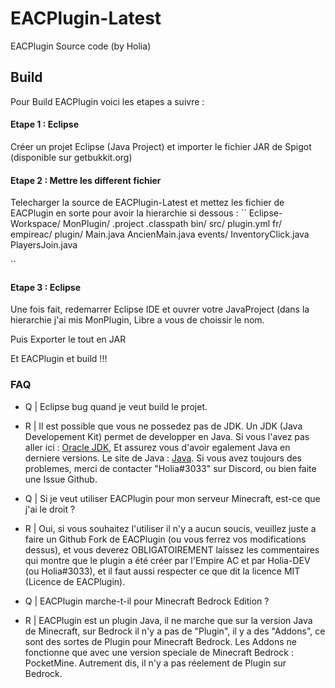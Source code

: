 # EACPlugin-Latest
EACPlugin Source code (by Holia)

## Build

Pour Build EACPlugin voici les etapes a suivre :

#### Etape 1 : Eclipse

Créer un projet Eclipse (Java Project) et importer le fichier JAR de Spigot (disponible sur getbukkit.org)

#### Etape 2 : Mettre les different fichier

Telecharger la source de EACPlugin-Latest et mettez les fichier de EACPlugin en sorte pour avoir la hierarchie si dessous :
``
Eclipse-Workspace/
  MonPlugin/
    .project
    .classpath
    bin/
    src/
      plugin.yml
      fr/
        empireac/
          plugin/
            Main.java
            AncienMain.java
            events/
              InventoryClick.java
              PlayersJoin.java
              
``

#### Etape 3 : Eclipse 

Une fois fait, redemarrer Eclipse IDE et ouvrer votre JavaProject (dans la hierarchie j'ai mis MonPlugin, Libre a vous de choissir le nom.

Puis Exporter le tout en JAR

Et EACPlugin et build !!!

### FAQ

- Q | Eclipse bug quand je veut build le projet.
- R | Il est possible que vous ne possedez pas de JDK. Un JDK (Java Developement Kit) permet de developper en Java. Si vous l'avez pas aller ici : [Oracle JDK](https://www.oracle.com/java/technologies/downloads/#jdk17-windows), Et assurez vous d'avoir egalement Java en derniere versions. Le site de Java : [Java](https://java.com). Si vous avez toujours des problemes, merci de contacter "Holia#3033" sur Discord, ou bien faite une Issue Github.

- Q | Si je veut utiliser EACPlugin pour mon serveur Minecraft, est-ce que j'ai le droit ?
- R | Oui, si vous souhaitez l'utiliser il n'y a aucun soucis, veuillez juste a faire un Github Fork de EACPlugin (ou vous ferrez vos modifications dessus), et vous deverez OBLIGATOIREMENT laissez les commentaires qui montre que le plugin a été créer par l'Empire AC et par Holia-DEV (ou Holia#3033), et il faut aussi respecter ce que dit la licence MIT (Licence de EACPlugin).

- Q | EACPlugin marche-t-il pour Minecraft Bedrock Edition ?
- R | EACPlugin est un plugin Java, il ne marche que sur la version Java de Minecraft, sur Bedrock il n'y a pas de "Plugin", il y a des "Addons", ce sont des sortes de Plugin pour Minecraft Bedrock. Les Addons ne fonctionne que avec une version speciale de Minecraft Bedrock : PocketMine. Autrement dis, il n'y a pas réelement de Plugin sur Bedrock.
